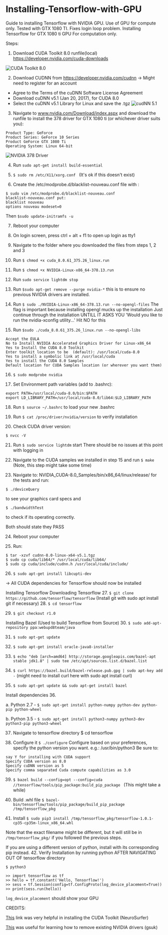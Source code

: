 # Installing-Tensorflow-with-GPU
Guide to installing Tensorflow with NVIDIA GPU. Use of GPU for compute only. Tested with GTX 1080 TI. Fixes login loop problem.
Installing Tensorflow for GTX 1080 ti
GPU For computation only.

Steps:
1. Download CUDA Toolkit 8.0 runfile(local) https://developer.nvidia.com/cuda-downloads

![CUDA Toolkit 8.0](https://github.com/nicolaifsf/Installing-Tensorflow-with-GPU/blob/master/Get%20CUDA%20Toolkit%208.0.png)


2. Download CUDNN from https://developer.nvidia.com/cudnn -> Might need to register for an account
- Agree to the Terms of the cuDNN Software License Agreement
- Download cuDNN v5.1 (Jan 20, 2017), for CUDA 8.0
- Select the cuDNN v5.1 Library for Linux and save the .tgz
![cudNN 5.1](https://github.com/nicolaifsf/Installing-Tensorflow-with-GPU/blob/master/Download%20cuDNN.png)

3. Navigate to www.nvidia.com/Download/index.aspx and download the runfile to install the 378 driver for GTX 1080 ti (or whichever driver suits you):
```
Product Type: GeForce
Product Series: GeForce 10 Series
Product GeForce GTX 1080 Ti
Operating System: Linux 64-bit
```
![NVIDIA 378 Driver](https://github.com/nicolaifsf/Installing-Tensorflow-with-GPU/blob/master/Download%20NVIDIA%20GTX%201080ti%20Driver.png)

4. Run ```sudo apt-get install build-essential```

5. ```$ sudo rm /etc/X11/xorg.conf ```
(It's ok if this doesn't exist)
6. Create the /etc/modprobe.d/blacklist-nouveau.conf file with :
```
$ sudo vim /etc/modprobe.d/blacklist-nouveau.conf
blacklist-nouveau.conf put:
blacklist nouveau
options nouveau modeset=0
```

Then ```$sudo update-initramfs -u```

7. Reboot your computer

8. On login screen, press ctrl + alt + f1 to open up login as tty1

9. Navigate to the folder where you downloaded the files from steps 1, 2 and 3

10. Run ```$ chmod +x cuda_8.0.61_375.26_linux.run```

11. Run ```$ chmod +x NVIDIA-Linux-x86_64-378.13.run```

12. Run ```sudo service lightdm stop```

13. Run ```$sudo apt-get remove --purge nvidia-*```
this is to ensure no previous NVIDIA drivers are installed.

14. Run ```$ sudo ./NVIDIA-Linux-x86_64-378.13.run --no-opengl-files```
The flag is important because installing opengl mucks up the installation
Just continue through the installation UNTILL IT ASKS YOU 'Would you like to run the nvidia-xconfig utility...' Hit NO for this

15. Run ```$sudo ./cuda_8.0.61_375.26_linux.run --no-opengl-libs```
```
Accept the EULA
No to Install NVIDIA Accelerated Graphics Driver for Linux-x86_64
Yes to Install the CUDA 8.0 Toolkit
Enter toolkit location to be  (default): /usr/local/cuda-8.0
Yes to install a symbolic link at /usr/local/cuda
Yes to install the CUDA 8.0 Samples
Default location for CUDA Samples location (or wherever you want them)
```

16. ```$ sudo modprobe nvidia```

17. Set Environment path variables (add to .bashrc):
```
export PATH=/usr/local/cuda-8.0/bin:$PATH
export LD_LIBRARY_PATH=/usr/local/cuda-8.0/lib64:$LD_LIBRARY_PATH
```

18. Run ```$ source ~/.bashrc``` to load your new .bashrc

19. Run  ```$ cat /proc/driver/nvidia/version``` to verify installation

20. Check CUDA driver version:
```
$ nvcc -V 
```

21. Run ```$ sudo service lightdm``` start
There should be no issues at this point with logging in

22. Navigate to the CUDA samples we installed in step 15 and run ```$ make```
(Note, this step might take some time)

23. Navigate to: NVIDIA_CUDA-8.0_Samples/bin/x86_64/linux/release/ for the tests and run:
```
$ ./deviceQuery
```
to see your graphics card specs and
```
$ ./bandwidthTest
```
to check if its operating correctly.

Both should state they PASS

24. Reboot your computer 

25. Run:
```
$ tar -xzvf cudnn-8.0-linux-x64-v5.1.tgz
$ sudo cp cuda/lib64/* /usr/local/cuda/lib64/
$ sudo cp cuda/include/cudnn.h /usr/local/cuda/include/
```

26. ```$ sudo apt-get install libcupti-dev```

-> All CUDA dependencies for Tensorflow should now be installed

Installing Tensorflow
Downloading Tensorflow
27. ```$ git clone https://github.com/tensorflow/tensorflow```
(Install git with sudo apt install git if necessary)
28. ```$ cd tensorflow```

29. ```$ git checkout r1.0```

Installing Bazel (Used to build Tensorflow from Source)
30. ```$ sudo add-apt-repository ppa:webupd8team/java```

31. ```$ sudo apt-get update```

32. ```$ sudo apt-get install oracle-java8-installer```

33. ```$ echo "deb [arch=amd64] http://storage.googleapis.com/bazel-apt stable jdk1.8" | sudo tee /etc/apt/sources.list.d/bazel.list```

34. ```$ curl https://bazel.build/bazel-release.pub.gpg | sudo apt-key add -```
(might need to install curl here with sudo apt install curl)

35. ```$ sudo apt-get update && sudo apt-get install bazel```

Install dependencies
36.

a. Python 2.7 - ```$ sudo apt-get install python-numpy python-dev python-pip python-wheel```

b. Python 3.5 - ```$ sudo apt-get install python3-numpy python3-dev python3-pip python3-wheel```

37. Navigate to tensorflow directory $ cd tensorflow

38. Configure it ```$ ./configure```
Configure based on your preferences, specify the python version you want. e.g.: /usr/bin/python3
Be sure to:
```
say Y for installing with CUDA support
Specify CUDA version as 8.0
Specify cuDNN version as 5
Specify comma separated Cuda compute capabilities as 3.0
```

39. ```$ bazel build --config=opt --config=cuda //tensorflow/tools/pip_package:build_pip_package ```
(This might take a while)

40. Build .whl file ```$ bazel-bin/tensorflow/tools/pip_package/build_pip_package /tmp/tensorflow_pkg```

41. Install ```$ sudo pip3 install /tmp/tensorflow_pkg/tensorflow-1.0.1-cp35-cp35m-linux_x86_64.whl```

Note that the exact filename might be different, but it will still be in ```/tmp/tensorflow_pkg/``` if you followed the previous steps.

If you are using a different version of python, install with its corresponding pip instead.
42. Verify Installation by running python AFTER NAVIGATING OUT OF tensorflow directory
```
$ python3
```
```
>> import tensorflow as tf
>> hello = tf.constant('Hello, Tensorflow!')
>> sess = tf.Session(config=tf.ConfigProto(log_device_placement=True))
>> print(sess.run(hello))
```
```log_device_placement``` should show your GPU

CREDITS:

[This](https://devtalk.nvidia.com/default/topic/878117/-solved-titan-x-for-cuda-7-5-login-loop-error-ubuntu-1404) link was very helpful in installing the CUDA Toolkit (NeuroSurfer)

[This](https://devtalk.nvidia.com/default/topic/903867) was useful for learning how to remove existing NVIDIA drivers (gsuk)

